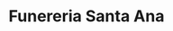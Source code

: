 ---
title: "Funereria Santa Ana"
url: /rivas/funereria-santa-ana/
shop: directores de funerarias
---